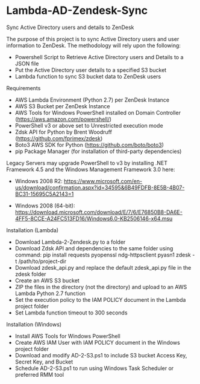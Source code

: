 # Lambda-AD-Zendesk-Sync
Sync Active Directory users and details to ZenDesk

The purpose of this project is to sync Active Directory users and user information to ZenDesk.  The methodology will rely upon the following:
  - Powershell Script to Retrieve Active Directory users and Details to a JSON file
  - Put the Active Directory user details to a specified S3 bucket
  - Lambda function to sync S3 bucket data to ZenDesk users

Requirements
  - AWS Lambda Environment (Python 2.7) per ZenDesk Instance
  - AWS S3 Bucket per ZenDesk Instance
  - AWS Tools for Windows PowerShell installed on Domain Controller (https://aws.amazon.com/powershell/)
  - PowerShell v3 or above set to Unrestricted execution mode
  - Zdsk API for Python by Brent Woodruff (https://github.com/fprimex/zdesk)
  - Boto3 AWS SDK for Python (https://github.com/boto/boto3)
  - pip Package Manager (for installation of third-party dependencies)

Legacy Servers may upgrade PowerShell to v3 by installing .NET Framework 4.5 and the Windows Management Framework 3.0 here:
  - Windows 2008 R2: https://www.microsoft.com/en-us/download/confirmation.aspx?id=34595&6B49FDFB-8E5B-4B07-BC31-15695C5A2143=1

  - Windows 2008 (64-bit): https://download.microsoft.com/download/E/7/6/E76850B8-DA6E-4FF5-8CCE-A24FC513FD16/Windows6.0-KB2506146-x64.msu

Installation (Lambda)
  - Download Lambda-2-Zendesk.py to a folder
  - Download Zdsk API and dependencies to the same folder using command: pip install requests pyopenssl ndg-httpsclient pyasn1 zdesk -t /path/to/project-dir
  - Download zdesk_api.py and replace the default zdesk_api.py file in the zdesk folder
  - Create an AWS S3 bucket
  - ZIP the files in the directory (not the directory) and upload to an AWS Lambda Python 2.7 function
  - Set the execution policy to the IAM POLICY document in the Lambda project folder
  - Set Lambda function timeout to 300 seconds

Installation (Windows)
  - Install AWS Tools for Windows PowerShell
  - Create AWS IAM User with IAM POLICY document in the Windows project folder
  - Download and modify AD-2-S3.ps1 to include S3 bucket Access Key, Secret Key, and Bucket
  - Schedule AD-2-S3.ps1 to run using Windows Task Scheduler or preferred RMM tool
